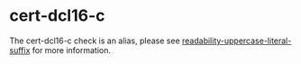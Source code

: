 cert-dcl16-c
============

The cert-dcl16-c check is an alias, please see
[readability-uppercase-literal-suffix](https://clang.llvm.org/extra/clang-tidy/checks/readability-uppercase-literal-suffix.html)
for more information.

